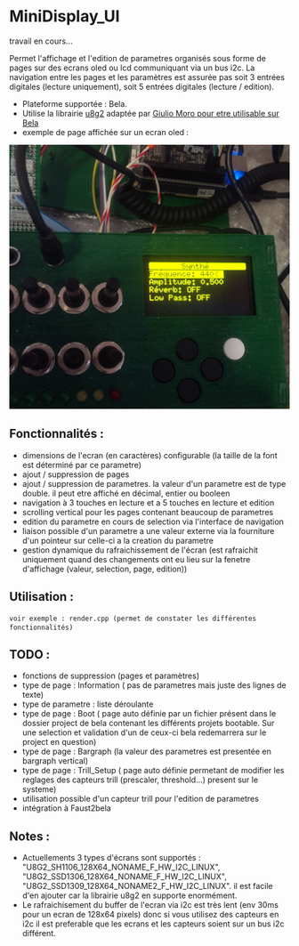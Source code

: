 # MiniDisplay_UI

travail en cours...

Permet l'affichage et l'edition de parametres organisés sous forme de pages sur des ecrans oled ou lcd communiquant via un bus i2c.
La navigation entre les pages et les paramètres est assurée pas soit 3 entrées digitales (lecture uniquement), soit 5 entrées digitales (lecture / edition).
- Plateforme supportée : Bela.
- Utilise la librairie [u8g2](https://github.com/olikraus/u8g2) adaptée par [Giulio Moro pour etre utilisable sur Bela](https://github.com/giuliomoro/O2O)
- exemple de page affichée sur un ecran oled :
<picture>
  <source media="(prefers-color-scheme: dark)" srcset="https://github.com/PascalFaivre/MiniDisplay_UI/blob/master/doc/exscreen.jpg">
  <source media="(prefers-color-scheme: light)" srcset="https://github.com/PascalFaivre/MiniDisplay_UI/blob/master/doc/exscreen.jpg">
  <img alt="exemple de page sur écran oled" src="https://github.com/PascalFaivre/MiniDisplay_UI/blob/master/doc/exscreen.jpg">
</picture>

## Fonctionnalités :
- dimensions de l'ecran (en caractères) configurable (la taille de la font est déterminé par ce parametre)
- ajout / suppression de pages
- ajout / suppression de parametres. la valeur d'un parametre est de type double. il peut etre affiché en décimal, entier ou booleen
- navigation à 3 touches en lecture et a 5 touches en lecture et edition
- scrolling vertical pour les pages contenant beaucoup de parametres
- edition du parametre en cours de selection via l'interface de navigation
- liaison possible d'un parametre a une valeur externe via la fourniture d'un pointeur sur celle-ci a la creation du parametre
- gestion dynamique du rafraichissement de l'écran (est rafraichit uniquement quand des changements ont eu lieu sur la fenetre d'affichage (valeur, selection, page, edition))
    

## Utilisation :
    voir exemple : render.cpp (permet de constater les différentes fonctionnalités)


## TODO :
- fonctions de suppression (pages et paramètres)
- type de page : Information ( pas de parametres mais juste des lignes de texte)
- type de parametre : liste déroulante
- type de page : Boot  ( page auto définie par un fichier présent dans le dossier project de bela contenant les différents projets bootable. 
                                      Sur une selection et validation d'un de ceux-ci bela redemarrera sur le project en question)
- type de page : Bargraph (la valeur des parametres est presentée en bargraph vertical)
- type de page : Trill_Setup ( page auto définie permetant de modifier les reglages des capteurs trill (prescaler, threshold...) present sur le systeme)
- utilisation possible d'un capteur trill pour l'edition de parametres
- intégration à Faust2bela
    
    
    
## Notes :
- Actuellements 3 types d'écrans sont supportés :
    "U8G2_SH1106_128X64_NONAME_F_HW_I2C_LINUX", "U8G2_SSD1306_128X64_NONAME_F_HW_I2C_LINUX", "U8G2_SSD1309_128X64_NONAME2_F_HW_I2C_LINUX".
    il est facile d'en ajouter car la librairie u8g2 en supporte enormément.
- Le rafraichisement du buffer de l'ecran via i2c est très lent (env 30ms pour un ecran de 128x64 pixels) 
    donc si vous utilisez des capteurs en i2c il est preferable que les ecrans et les capteurs soient sur un bus i2c différent.
 